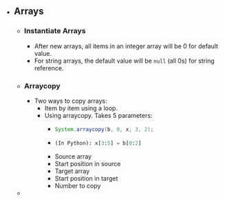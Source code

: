 - ## Arrays
	- ### Instantiate Arrays
		- After new arrays, all items in an integer array will be 0 for default value.
		- For string arrays, the default value will be `null` (all 0s) for string reference.
	- ### Arraycopy
		- Two ways to copy arrays:
			- Item by item using a loop.
			- Using arraycopy. Takes 5 parameters:
				- ```java
				  System.arraycopy(b, 0, x, 3, 2);
				  ```
				- ```python
				  (In Python): x[3:5] = b[0:2]
				  ```
				- Source array
				- Start position in source
				- Target array
				- Start position in target
				- Number to copy
	-